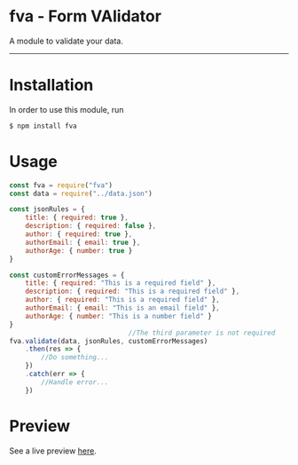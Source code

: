 # fva - Form VAlidator

A module to validate your data.

<hr>

# Installation

In order to use this module, run


```bash
$ npm install fva
```

# Usage

```javascript
const fva = require("fva")
const data = require("../data.json")

const jsonRules = {
    title: { required: true },
    description: { required: false },
    author: { required: true },
    authorEmail: { email: true }, 
    authorAge: { number: true }
}

const customErrorMessages = {
    title: { required: "This is a required field" },
    description: { required: "This is a required field" },
    author: { required: "This is a required field" },
    authorEmail: { email: "This is an email field" }, 
    authorAge: { number: "This is a number field" }
}
                              //The third parameter is not required
fva.validate(data, jsonRules, customErrorMessages) 
    .then(res => {
        //Do something...
    })
    .catch(err => {
        //Handle error...
    })
``` 

# Preview
See a live preview [here](https://repl.it/@Margato/fvaExample).